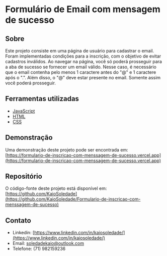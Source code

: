 # Formulário de Email com mensagem de sucesso

## Sobre

Este projeto consiste em uma página de usuário para cadastrar o email. Foram implementadas condições para a inscrição, com o objetivo de evitar cadastros inválidos.
Ao navegar na página, você só poderá prosseguir para a aba de sucesso se fornecer um email válido. Nesse caso, é necessário que o email contenha pelo menos 1 caractere antes do "@" e 1 caractere após o ".". Além disso, o "@" deve estar presente no email. Somente assim você poderá prosseguir.

## Ferramentas utilizadas

- [JavaScript](https://developer.mozilla.org/pt-BR/docs/Web/JavaScript)
- [HTML](https://developer.mozilla.org/pt-BR/docs/Web/HTML)
- [CSS](https://developer.mozilla.org/pt-BR/docs/Web/CSS)

## Demonstração

Uma demonstração deste projeto pode ser encontrada em: [https://formulario-de-inscricao-com-menssagem-de-sucesso.vercel.app](https://formulario-de-inscricao-com-menssagem-de-sucesso.vercel.app)

## Repositório

O código-fonte deste projeto está disponível em: [https://github.com/KaioSoledade](https://github.com/KaioSoledade/Formulario-de-inscricao-com-menssagem-de-sucesso)

## Contato

- Linkedin: [https://www.linkedin.com/in/kaiosoledade/](https://www.linkedin.com/in/kaiosoledade/)
- Email: soledadekaio@outlook.com
- Telefone: (71) 982159236
